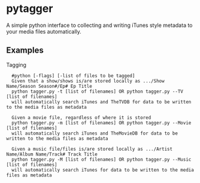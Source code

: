 pytagger
========

A simple python interface to collecting and writing iTunes style metadata to your media files automatically.

Examples
--------

Tagging
~~~~~~~
  #python [-flags] [-list of files to be tagged]
  Given that a show/shows is/are stored locally as .../Show Name/Season Season#/Ep# Ep Title
  python tagger.py -t [list of filenames] OR python tagger.py --TV [list of filenames]
  will automatically search iTunes and TheTVDB for data to be written to the media files as metadata

  Given a movie file, regardless of where it is stored
  python tagger.py -m [list of filenames] OR python tagger.py --Movie [list of filenames]
  will automatically search iTunes and TheMovieDB for data to be written to the media files as metadata

  Given a music file/files is/are stored locally as .../Artist Name/Album Name/Track# Track Title
  python tagger.py -M [list of filenames] OR python tagger.py --Music [list of filenames]
  will automatically search iTunes for data to be written to the media files as metadata